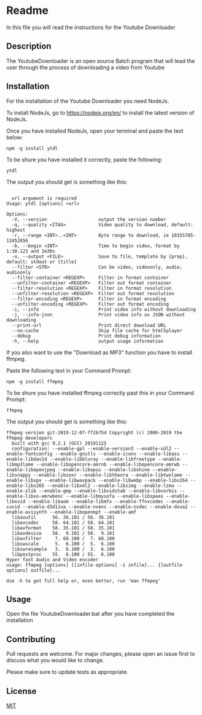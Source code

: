 # Readme

In this file you will read the instructions for the Youtube Downloader

## Description

The YoutubeDownloader is an open source Batch program that will lead the user through the process of downloading a video from Youtube

## Installation

For the installation of the Youtube Downloader you need NodeJs.

To install NodeJs, go to https://nodejs.org/en/ to install the latest version of NodeJs.

Once you have installed NodeJs, open your terminal and paste the text below:

~~~
npm -g install ytdl
~~~
To be shure you have installed it correctly, paste the following:

~~~
ytdl
~~~
The output you should get is something like this:
~~~

  url argument is required
Usage: ytdl [options] <url>

Options:
  -V, --version                   output the version number
  -q, --quality <ITAG>            Video quality to download, default: highest
  -r, --range <INT>..<INT>        Byte range to download, ie 10355705-12452856
  -b, --begin <INT>               Time to begin video, format by 1:30.123 and 1m30s
  -o, --output <FILE>             Save to file, template by {prop}, default: stdout or {title}
  --filter <STR>                  Can be video, videoonly, audio, audioonly
  --filter-container <REGEXP>     Filter in format container
  --unfilter-container <REGEXP>   Filter out format container
  --filter-resolution <REGEXP>    Filter in format resolution
  --unfilter-resolution <REGEXP>  Filter out format resolution
  --filter-encoding <REGEXP>      Filter in format encoding
  --unfilter-encoding <REGEXP>    Filter out format encoding
  -i, --info                      Print video info without downloading
  -j, --info-json                 Print video info as JSON without downloading
  --print-url                     Print direct download URL
  --no-cache                      Skip file cache for html5player
  --debug                         Print debug information
  -h, --help                      output usage information
~~~

If you also want to use the "Download as MP3" function you have to install ffmpeg.

Paste the following text in your Command Prompt:

~~~
npm -g install ffmpeg
~~~
To be shure you have installed ffmpeg correctly past this in your Command Prompt:

~~~
ffmpeg
~~~

The output you should get is something like this:

~~~
ffmpeg version git-2019-12-07-ff2b75d Copyright (c) 2000-2019 the FFmpeg developers
  built with gcc 9.2.1 (GCC) 20191125
  configuration: --enable-gpl --enable-version3 --enable-sdl2 --enable-fontconfig --enable-gnutls --enable-iconv --enable-libass --enable-libdav1d --enable-libbluray --enable-libfreetype --enable-libmp3lame --enable-libopencore-amrnb --enable-libopencore-amrwb --enable-libopenjpeg --enable-libopus --enable-libshine --enable-libsnappy --enable-libsoxr --enable-libtheora --enable-libtwolame --enable-libvpx --enable-libwavpack --enable-libwebp --enable-libx264 --enable-libx265 --enable-libxml2 --enable-libzimg --enable-lzma --enable-zlib --enable-gmp --enable-libvidstab --enable-libvorbis --enable-libvo-amrwbenc --enable-libmysofa --enable-libspeex --enable-libxvid --enable-libaom --enable-libmfx --enable-ffnvcodec --enable-cuvid --enable-d3d11va --enable-nvenc --enable-nvdec --enable-dxva2 --enable-avisynth --enable-libopenmpt --enable-amf
  libavutil      56. 36.101 / 56. 36.101
  libavcodec     58. 64.101 / 58. 64.101
  libavformat    58. 35.101 / 58. 35.101
  libavdevice    58.  9.101 / 58.  9.101
  libavfilter     7. 68.100 /  7. 68.100
  libswscale      5.  6.100 /  5.  6.100
  libswresample   3.  6.100 /  3.  6.100
  libpostproc    55.  6.100 / 55.  6.100
Hyper fast Audio and Video encoder
usage: ffmpeg [options] [[infile options] -i infile]... {[outfile options] outfile}...

Use -h to get full help or, even better, run 'man ffmpeg'
~~~

## Usage

Open the file YoutubeDownloader.bat after you have completed the installation

## Contributing
Pull requests are welcome. For major changes, please open an issue first to discuss what you would like to change.

Please make sure to update tests as appropriate.

## License
[MIT](https://en.wikipedia.org/wiki/MIT_License)